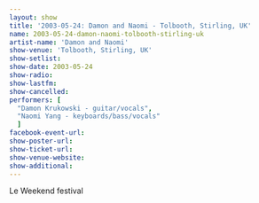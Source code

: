 ```yaml
---
layout: show
title: '2003-05-24: Damon and Naomi - Tolbooth, Stirling, UK'
name: 2003-05-24-damon-naomi-tolbooth-stirling-uk
artist-name: 'Damon and Naomi'
show-venue: 'Tolbooth, Stirling, UK'
show-setlist: 
show-date: 2003-05-24
show-radio: 
show-lastfm: 
show-cancelled: 
performers: [
  "Damon Krukowski - guitar/vocals",
  "Naomi Yang - keyboards/bass/vocals"
  ]
facebook-event-url: 
show-poster-url: 
show-ticket-url: 
show-venue-website: 
show-additional: 
---
```


Le Weekend festival